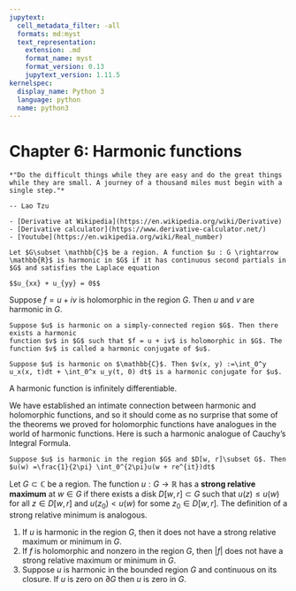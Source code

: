 ```yaml
---
jupytext:
  cell_metadata_filter: -all
  formats: md:myst
  text_representation:
    extension: .md
    format_name: myst
    format_version: 0.13
    jupytext_version: 1.11.5
kernelspec:
  display_name: Python 3
  language: python
  name: python3
---
```


# Chapter 6: Harmonic functions

```{epigraph}
*"Do the difficult things while they are easy and do the great things while they are small. A journey of a thousand miles must begin with a single step."*

-- Lao Tzu
```

```{seealso}
- [Derivative at Wikipedia](https://en.wikipedia.org/wiki/Derivative)
- [Derivative calculator](https://www.derivative-calculator.net/)
- [Youtube](https://en.wikipedia.org/wiki/Real_number) 
```

````{prf:definition}
Let $G\subset \mathbb{C}$ be a region. A function $u : G \rightarrow \mathbb{R}$ is harmonic in $G$ if it has continuous second partials in $G$ and satisfies the Laplace equation

$$u_{xx} + u_{yy} = 0$$
````

Suppose $f = u + iv$ is holomorphic in the region $G$. Then $u$ and $v$ are harmonic in $G$.

````{prf:theorem}
Suppose $u$ is harmonic on a simply-connected region $G$. Then there exists a harmonic
function $v$ in $G$ such that $f = u + iv$ is holomorphic in $G$. The function $v$ is called a harmonic conjugate of $u$.
````

````{prf:definition}
Suppose $u$ is harmonic on $\mathbb{C}$. Then $v(x, y) :=\int_0^y u_x(x, t)dt + \int_0^x u_y(t, 0) dt$ is a harmonic conjugate for $u$.
````

A harmonic function is infinitely differentiable.

We have established an intimate connection between harmonic and holomorphic functions, and so
it should come as no surprise that some of the theorems we proved for holomorphic functions
have analogues in the world of harmonic functions. Here is such a harmonic analogue of Cauchy’s
Integral Formula.

````{prf:theorem}
Suppose $u$ is harmonic in the region $G$ and $D[w, r]\subset G$. Then
$u(w) =\frac{1}{2\pi} \int_0^{2\pi}u(w + re^{it})dt$
````

Let $G\subset \mathbb{C}$ be a region. The function $u : G \rightarrow \mathbb{R}$ has a **strong relative maximum** at $w \in G$ if there exists a disk $D[w, r]\subset G$ such that $u(z)\le u(w)$ for all $z \in D[w, r]$ and $u(z_0) < u(w)$ for some $z_0 \in D[w, r]$. The definition of a strong relative minimum is analogous.

1. If $u$ is harmonic in the region $G$, then it does not have a strong relative maximum or minimum in $G$.
2. If $f$ is holomorphic and nonzero in the region $G$, then $|f|$ does not have a strong relative
maximum or minimum in $G$.
3. Suppose $u$ is harmonic in the bounded region $G$ and continuous on its closure. If $u$ is
zero on $\partial G$ then $u$ is zero in $G$.